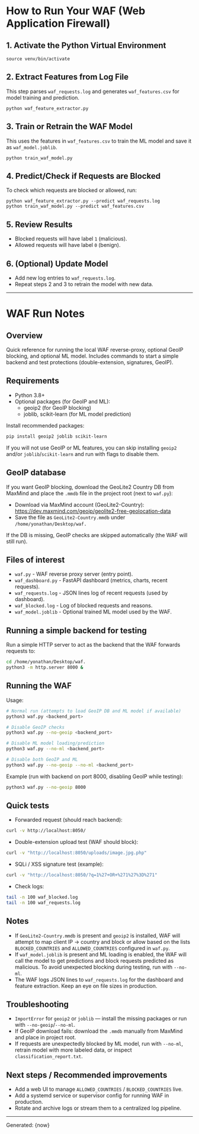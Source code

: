 # How to Run Your WAF (Web Application Firewall)

## 1. Activate the Python Virtual Environment
```
source venv/bin/activate
```

## 2. Extract Features from Log File
This step parses `waf_requests.log` and generates `waf_features.csv` for model training and prediction.
```
python waf_feature_extractor.py
```

## 3. Train or Retrain the WAF Model
This uses the features in `waf_features.csv` to train the ML model and save it as `waf_model.joblib`.
```
python train_waf_model.py
```

## 4. Predict/Check if Requests are Blocked
To check which requests are blocked or allowed, run:
```
python waf_feature_extractor.py --predict waf_requests.log
python train_waf_model.py --predict waf_features.csv
```

## 5. Review Results
- Blocked requests will have label `1` (malicious).
- Allowed requests will have label `0` (benign).

## 6. (Optional) Update Model
- Add new log entries to `waf_requests.log`.
- Repeat steps 2 and 3 to retrain the model with new data.

---
# WAF Run Notes

## Overview
Quick reference for running the local WAF reverse-proxy, optional GeoIP blocking, and optional ML model. Includes commands to start a simple backend and test protections (double-extension, signatures, GeoIP).

## Requirements
- Python 3.8+
- Optional packages (for GeoIP and ML):
  - geoip2 (for GeoIP blocking)
  - joblib, scikit-learn (for ML model prediction)

Install recommended packages:

```bash
pip install geoip2 joblib scikit-learn
```

If you will not use GeoIP or ML features, you can skip installing `geoip2` and/or `joblib`/`scikit-learn` and run with flags to disable them.

## GeoIP database
If you want GeoIP blocking, download the GeoLite2 Country DB from MaxMind and place the `.mmdb` file in the project root (next to `waf.py`):

- Download via MaxMind account (GeoLite2-Country): https://dev.maxmind.com/geoip/geolite2-free-geolocation-data
- Save the file as `GeoLite2-Country.mmdb` under `/home/yonathan/Desktop/waf.`

If the DB is missing, GeoIP checks are skipped automatically (the WAF will still run).

## Files of interest
- `waf.py` - WAF reverse proxy server (entry point).
- `waf_dashboard.py` - FastAPI dashboard (metrics, charts, recent requests).
- `waf_requests.log` - JSON lines log of recent requests (used by dashboard).
- `waf_blocked.log` - Log of blocked requests and reasons.
- `waf_model.joblib` - Optional trained ML model used by the WAF.

## Running a simple backend for testing
Run a simple HTTP server to act as the backend that the WAF forwards requests to:

```bash
cd /home/yonathan/Desktop/waf.
python3 -m http.server 8000 &
```

## Running the WAF
Usage:

```bash
# Normal run (attempts to load GeoIP DB and ML model if available)
python3 waf.py <backend_port>

# Disable GeoIP checks
python3 waf.py --no-geoip <backend_port>

# Disable ML model loading/prediction
python3 waf.py --no-ml <backend_port>

# Disable both GeoIP and ML
python3 waf.py --no-geoip --no-ml <backend_port>
```

Example (run with backend on port 8000, disabling GeoIP while testing):

```bash
python3 waf.py --no-geoip 8000
```

## Quick tests
- Forwarded request (should reach backend):

```bash
curl -v http://localhost:8050/
```

- Double-extension upload test (WAF should block):

```bash
curl -v "http://localhost:8050/uploads/image.jpg.php"
```

- SQLi / XSS signature test (example):

```bash
curl -v "http://localhost:8050/?q=1%27+OR+%271%27%3D%271"
```

- Check logs:

```bash
tail -n 100 waf_blocked.log
tail -n 100 waf_requests.log
```

## Notes
- If `GeoLite2-Country.mmdb` is present and `geoip2` is installed, WAF will attempt to map client IP -> country and block or allow based on the lists `BLOCKED_COUNTRIES` and `ALLOWED_COUNTRIES` configured in `waf.py`.
- If `waf_model.joblib` is present and ML loading is enabled, the WAF will call the model to get predictions and block requests predicted as malicious. To avoid unexpected blocking during testing, run with `--no-ml`.
- The WAF logs JSON lines to `waf_requests.log` for the dashboard and feature extraction. Keep an eye on file sizes in production.

## Troubleshooting
- `ImportError` for `geoip2` or `joblib` — install the missing packages or run with `--no-geoip`/`--no-ml`.
- If GeoIP download fails: download the `.mmdb` manually from MaxMind and place in project root.
- If requests are unexpectedly blocked by ML model, run with `--no-ml`, retrain model with more labeled data, or inspect `classification_report.txt`.

## Next steps / Recommended improvements
- Add a web UI to manage `ALLOWED_COUNTRIES` / `BLOCKED_COUNTRIES` live.
- Add a systemd service or supervisor config for running WAF in production.
- Rotate and archive logs or stream them to a centralized log pipeline.

---
Generated: {now}
